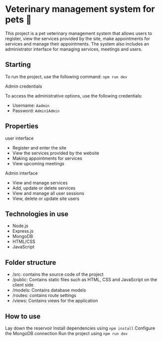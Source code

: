 # Veterinary management system for pets 🐾

This project is a pet veterinary management system that allows users to register, view the services provided by the site, make appointments for services and manage their appointments. The system also includes an administrator interface for managing services, meetings and users.

## Starting

To run the project, use the following command:
`npm run dev`

Admin credentials

To access the administrative options, use the following credentials:

- Username: `Aadmin`
- Password: `Admin1Admin`

## Properties

user interface

- Register and enter the site
- View the services provided by the website
- Making appointments for services
- View upcoming meetings

Admin interface

- View and manage services
- Add, update or delete services
- View and manage all user sessions
- View, delete or update site users

## Technologies in use

- Node.js
- Express.js
- MongoDB
- HTML/CSS
- JavaScript

## Folder structure

- /src: contains the source code of the project
- /public: Contains static files such as HTML, CSS and JavaScript on the client side
- /models: Contains database models
- /routes: contains route settings
- /views: Contains views for the application

## How to use

Lay down the reservoir
Install dependencies using `npm install`
Configure the MongoDB connection
Run the project using `npm run dev`

